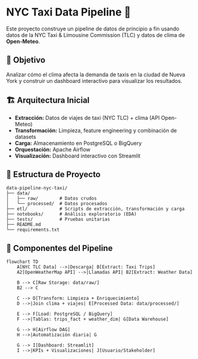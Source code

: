 # NYC Taxi Data Pipeline 🚖

Este proyecto construye un pipeline de datos de principio a fin usando datos de la NYC Taxi & Limousine Commission (TLC)
y datos de clima de **Open-Meteo**.

## 🎯 Objetivo
Analizar cómo el clima afecta la demanda de taxis en la ciudad de Nueva York y construir un dashboard interactivo para visualizar los resultados.

## 🏗️ Arquitectura Inicial
- **Extracción:** Datos de viajes de taxi (NYC TLC) + clima (API Open-Meteo)
- **Transformación:** Limpieza, feature engineering y combinación de datasets
- **Carga:** Almacenamiento en PostgreSQL o BigQuery
- **Orquestación:** Apache Airflow
- **Visualización:** Dashboard interactivo con Streamlit

## 📂 Estructura de Proyecto
```plaintext
data-pipeline-nyc-taxi/
├── data/
│   ├── raw/        # Datos crudos
│   └── processed/  # Datos procesados
├── etl/            # Scripts de extracción, transformación y carga
├── notebooks/      # Análisis exploratorio (EDA)
├── tests/          # Pruebas unitarias
├── README.md
└── requirements.txt
```

## 🧩 Componentes del Pipeline

```mermaid
flowchart TD
    A[NYC TLC Data] -->|Descarga| B[Extract: Taxi Trips]
    A2[OpenWeatherMap API] -->|Llamadas API| B2[Extract: Weather Data]

    B --> C[Raw Storage: data/raw/]
    B2 --> C

    C --> D[Transform: Limpieza + Enriquecimiento]
    D -->|Join clima + viajes| E[Processed Data: data/processed/]

    E --> F[Load: PostgreSQL / BigQuery]
    F -->|Tablas: trips_fact + weather_dim| G[Data Warehouse]

    G --> H[Airflow DAG]
    H -->|Automatización diaria| G

    G --> I[Dashboard: Streamlit]
    I -->|KPIs + Visualizaciones| J[Usuario/Stakeholder]
